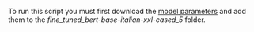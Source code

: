 To run this script you must first download the [model parameters](https://drive.google.com/file/d/1-hQBxdcUhohHVsbgA_jojlncBt02OlW3/view?usp=share_link) and add them to the *fine_tuned_bert-base-italian-xxl-cased_5* folder.
